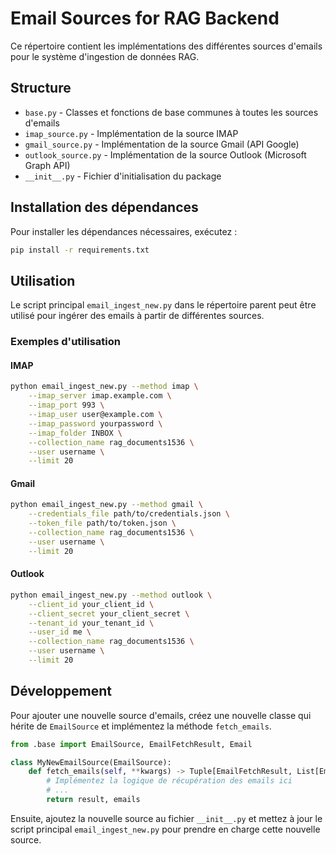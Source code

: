 # Email Sources for RAG Backend

Ce répertoire contient les implémentations des différentes sources d'emails pour le système d'ingestion de données RAG.

## Structure

- `base.py` - Classes et fonctions de base communes à toutes les sources d'emails
- `imap_source.py` - Implémentation de la source IMAP
- `gmail_source.py` - Implémentation de la source Gmail (API Google)
- `outlook_source.py` - Implémentation de la source Outlook (Microsoft Graph API)
- `__init__.py` - Fichier d'initialisation du package

## Installation des dépendances

Pour installer les dépendances nécessaires, exécutez :

```bash
pip install -r requirements.txt
```

## Utilisation

Le script principal `email_ingest_new.py` dans le répertoire parent peut être utilisé pour ingérer des emails à partir de différentes sources.

### Exemples d'utilisation

#### IMAP

```bash
python email_ingest_new.py --method imap \
    --imap_server imap.example.com \
    --imap_port 993 \
    --imap_user user@example.com \
    --imap_password yourpassword \
    --imap_folder INBOX \
    --collection_name rag_documents1536 \
    --user username \
    --limit 20
```

#### Gmail

```bash
python email_ingest_new.py --method gmail \
    --credentials_file path/to/credentials.json \
    --token_file path/to/token.json \
    --collection_name rag_documents1536 \
    --user username \
    --limit 20
```

#### Outlook

```bash
python email_ingest_new.py --method outlook \
    --client_id your_client_id \
    --client_secret your_client_secret \
    --tenant_id your_tenant_id \
    --user_id me \
    --collection_name rag_documents1536 \
    --user username \
    --limit 20
```

## Développement

Pour ajouter une nouvelle source d'emails, créez une nouvelle classe qui hérite de `EmailSource` et implémentez la méthode `fetch_emails`.

```python
from .base import EmailSource, EmailFetchResult, Email

class MyNewEmailSource(EmailSource):
    def fetch_emails(self, **kwargs) -> Tuple[EmailFetchResult, List[Email]]:
        # Implémentez la logique de récupération des emails ici
        # ...
        return result, emails
```

Ensuite, ajoutez la nouvelle source au fichier `__init__.py` et mettez à jour le script principal `email_ingest_new.py` pour prendre en charge cette nouvelle source.
